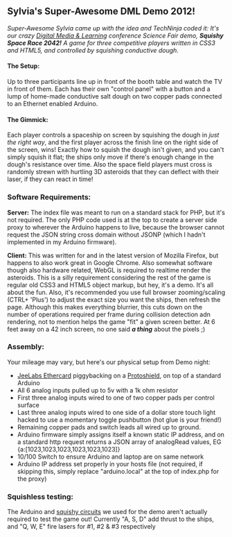 ## Sylvia's Super-Awesome DML Demo 2012!

_Super-Awesome Sylvia came up with the idea and TechNinja coded it: It's our crazy [Digital Media & Learning][1] conference Science Fair demo, **Squishy Space Race 2042!** A game for three competitive players written in CSS3 and HTML5, and controlled by squishing conductive dough._

#### The Setup:

Up to three participants line up in front of the booth table and watch the TV in front of them. Each has their own "control panel" with a button and a lump of home-made conductive salt dough on two copper pads connected to an Ethernet enabled Arduino.

#### The Gimmick:

Each player controls a spaceship on screen by squishing the dough in _just the right way_, and the first player across the finish line on the right side of the screen, wins! Exactly how to squish the dough isn't given, and you can't simply squish it flat; the ships only move if there's enough change in the dough's resistance over time. Also the space field players must cross is randomly strewn with hurtling 3D asteroids that they can deflect with their laser, if they can react in time!

### Software Requirements:

**Server:** The index file was meant to run on a standard stack for PHP, but it's not required. The only PHP code used is at the top to create a server side proxy to wherever the Arduino happens to live, because the browser cannot request the JSON string cross domain without JSONP (which I hadn't implemented in my Arduino firmware).

**Client:** This was written for and in the latest version of Mozilla Firefox, but happens to also work great in Google Chrome. Also somewhat software though also hardware related, WebGL is required to realtime render the asteroids. This is a silly requirement considering the rest of the game is regular old CSS3 and HTML5 object markup, but hey, it's a demo. It's all about the fun. Also, it's recommended you use full browser zooming/scaling (CTRL+ 'Plus') to adjust the exact size you want the ships, then refresh the page. Although this makes everything blurrier, this cuts down on the number of operations required per frame during collision detection adn rendering, not to mention helps the game "fit" a given screen better. At 6 feet away on a 42 inch screen, no one said _**a thing**_ about the pixels ;)

### Assembly:

Your mileage may vary, but here's our physical setup from Demo night:

  * [JeeLabs Ethercard][2] piggybacking on a [Protoshield][3], on top of a standard Arduino
  * All 6 analog inputs pulled up to 5v with a 1k ohm resistor
  * First three analog inputs wired to one of two copper pads per control surface
  * Last three analog inputs wired to one side of a dollar store touch light hacked to use a momentary toggle pushbutton (hot glue is your friend!)
  * Remaining copper pads and switch leads all wired up to ground.
  * Arduino firmware simply assigns itself a known static IP address, and on a standard http request returns a JSON array of analogRead values, EG {a:[1023,1023,1023,1023,1023,1023]}
  * 10/100 Switch to ensure Arduino and laptop are on same network
  * Arduino IP address set properly in your hosts file (not required, if skipping this, simply replace "arduino.local" at the top of index.php for the proxy)

### Squishless testing:

The Arduino and [squishy circuits][4] we used for the demo aren't actually required to test the game out! Currently "A, S, D" add thrust to the ships, and "Q, W, E" fire lasers for #1, #2 & #3 respectively

   [1]: http://dml2012.dmlcentral.net/
   [2]: http://jeelabs.net/projects/9/wiki/Ether_Card
   [3]: https://www.adafruit.com/products/51
   [4]: http://sylviashow.com/squishy

